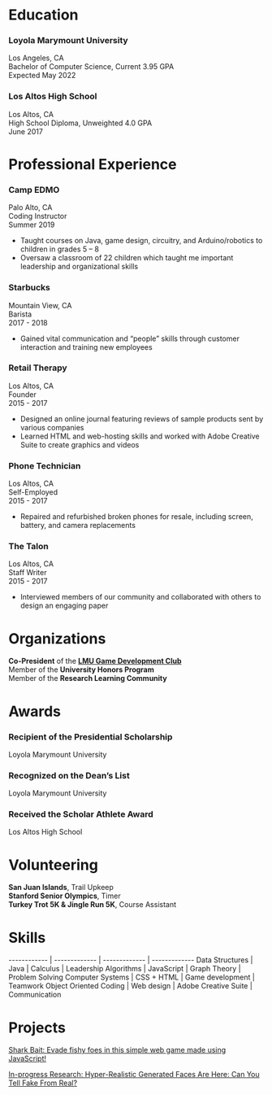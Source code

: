 # Education
 
### Loyola Marymount University
Los Angeles, CA  
Bachelor of Computer Science, Current 3.95 GPA  
Expected May 2022  

### Los Altos High School
Los Altos, CA  
High School Diploma, Unweighted 4.0 GPA  
June 2017  

# Professional Experience
 
### Camp EDMO
Palo Alto, CA  
Coding Instructor  
Summer 2019  
- Taught courses on Java, game design, circuitry, and Arduino/robotics to children in grades 5 – 8
- Oversaw a classroom of 22 children which taught me important leadership and organizational skills

### Starbucks
Mountain View, CA  
Barista  
2017 - 2018  
- Gained vital communication and “people” skills through customer interaction and training new employees

### Retail Therapy
Los Altos, CA  
Founder  
2015 - 2017  
- Designed an online journal featuring reviews of sample products sent by various companies
- Learned HTML and web-hosting skills and worked with Adobe Creative Suite to create graphics and videos

### Phone Technician
Los Altos, CA  
Self-Employed  
2015 - 2017  
- Repaired and refurbished broken phones for resale, including screen, battery, and camera replacements

### The Talon
Los Altos, CA  
Staff Writer  
2015 - 2017  
- Interviewed members of our community and collaborated with others to design an engaging paper 

# Organizations
**Co-President** of the [**LMU Game Development Club**](https://www.facebook.com/lmugamedev/)  
Member of the **University Honors Program**  
Member of the **Research Learning Community**  

# Awards

### Recipient of the Presidential Scholarship
Loyola Marymount University

### Recognized on the Dean’s List
Loyola Marymount University

### Received the Scholar Athlete Award
Los Altos High School 

# Volunteering
 
**San Juan Islands**, Trail Upkeep  
**Stanford Senior Olympics**, Timer  
**Turkey Trot 5K & Jingle Run 5K**, Course Assistant  

# Skills
------------ | ------------- | ------------- | -------------
Data Structures | Java | Calculus | Leadership
Algorithms | JavaScript | Graph Theory | Problem Solving
Computer Systems | CSS + HTML | Game development | Teamwork
Object Oriented Coding | Web design | Adobe Creative Suite | Communication

# Projects
[Shark Bait: Evade fishy foes in this simple web game made using JavaScript!](https://meganmrichardson.github.io/sharkbait/)  
  
[In-progress Research: Hyper-Realistic Generated Faces Are Here: Can You Tell Fake From Real?](https://digitalcommons.lmu.edu/honors-research-and-exhibition/2019/section-02/1/)

